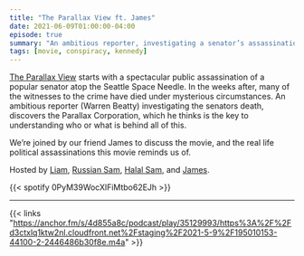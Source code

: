 ```yaml
---
title: "The Parallax View ft. James"
date: 2021-06-09T01:00:00-04:00
episode: true
summary: "An ambitious reporter, investigating a senator’s assassination, realizes witnesses to the shooting are systematically dying and discovers a multi-million dollar corporation which serves as a front for the recruitment of political assassins."
tags: [movie, conspiracy, kennedy]
---
```


[The Parallax View](https://letterboxd.com/film/the-parallax-view/) starts with a spectacular public assassination of a popular senator atop the Seattle Space Needle. In the weeks after, many of the witnesses to the crime have died under mysterious circumstances. An ambitious reporter (Warren Beatty) investigating the senators death, discovers the Parallax Corporation, which he thinks is the key to understanding who or what is behind all of this.

We’re joined by our friend James to discuss the movie, and the real life political assassinations this movie reminds us of.

Hosted by [Liam](https://twitter.com/LegoRacers2), [Russian Sam](https://twitter.com/OverproducedPMC), [Halal Sam](https://twitter.com/halaljew), and [James](https://twitter.com/gommunisd).

{{< spotify 0PyM39WocXlFiMtbo62EJh >}}

---

{{< links "https://anchor.fm/s/4d855a8c/podcast/play/35129993/https%3A%2F%2Fd3ctxlq1ktw2nl.cloudfront.net%2Fstaging%2F2021-5-9%2F195010153-44100-2-2446486b30f8e.m4a" >}}
